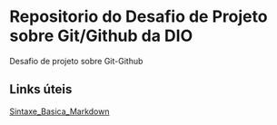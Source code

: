 # Repositorio do Desafio de Projeto sobre Git/Github da DIO
Desafio de projeto sobre Git-Github

## Links úteis
[Sintaxe_Basica_Markdown](https://www.markdownguide.org/getting-started/)
